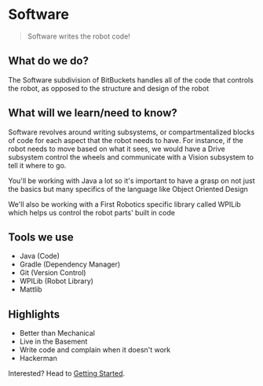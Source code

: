 # Software

> Software writes the robot code!

## What do we do?
The Software subdivision of BitBuckets handles all of the code that 
controls the robot, as opposed to the structure and design of the robot 

## What will we learn/need to know?
Software revolves around writing subsystems, or compartmentalized blocks 
of code for each aspect that the robot needs to have. For instance, if the 
robot needs to move based on what it sees, we would have a Drive subsystem 
control the wheels and communicate with a Vision subsystem to tell it 
where to go.

You'll be working with Java a lot so it's important to have a grasp on
not just the basics but many specifics of the language like Object 
Oriented Design

We'll also be working with a First Robotics specific library called WPILib 
which helps us control the robot parts' built in code



## Tools we use
- Java (Code)
- Gradle (Dependency Manager)
- Git (Version Control)
- WPILib (Robot Library)
- Mattlib

## Highlights
- Better than Mechanical
- Live in the Basement
- Write code and complain when it doesn't work
- Hackerman

Interested? Head to [Getting Started](./getting_started.md).
